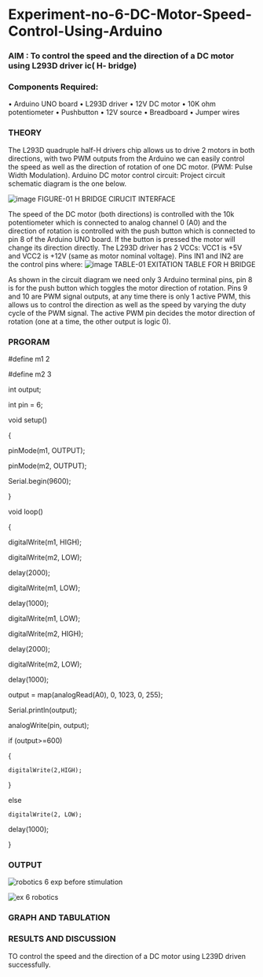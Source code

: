 # Experiment-no-6-DC-Motor-Speed-Control-Using-Arduino
### AIM : To control the speed and the direction of a DC motor using L293D driver ic( H- bridge)

### Components Required:
•	Arduino UNO board
•	L293D driver
•	12V DC motor
•	10K ohm potentiometer
•	Pushbutton
•	12V source
•	Breadboard
•	Jumper wires
### THEORY 
The L293D quadruple half-H drivers chip allows us to drive 2 motors in both directions, with two PWM outputs from the Arduino we can easily control the speed as well as the direction of rotation of one DC motor. (PWM: Pulse Width Modulation).
Arduino DC motor control circuit:
Project circuit schematic diagram is the one below.

![image](https://user-images.githubusercontent.com/36288975/167763051-b230c183-afc5-46f2-ba95-0f95e10dd6c9.png)
FIGURE-01 H BRIDGE CIRUCIT INTERFACE 
 
The speed of the DC motor (both directions) is controlled with the 10k potentiometer which is connected to analog channel 0 (A0) and the direction of rotation is controlled with the push button which is connected to pin 8 of the Arduino UNO board. If the button is pressed the motor will change its direction directly.
The L293D driver has 2 VCCs: VCC1 is +5V and VCC2 is +12V (same as motor nominal voltage). Pins IN1 and IN2 are the control pins where:
![image](https://user-images.githubusercontent.com/36288975/167763120-1421c2c5-8381-49eb-b376-03f6e1113b7a.png)
TABLE-01 EXITATION TABLE FOR H BRIDGE 

As shown in the circuit diagram we need only 3 Arduino terminal pins, pin 8 is for the push button which toggles the motor direction of rotation. Pins 9 and 10 are PWM signal outputs, at any time there is only 1 active PWM, this allows us to control the direction as well as the speed by varying the duty cycle of the PWM signal. The active PWM pin decides the motor direction of rotation (one at a time, the other output is logic 0).

### PRGORAM 
#define m1 2



#define m2 3



int output;



int pin = 6;



void setup()



{



  pinMode(m1, OUTPUT);
  
  
  
  pinMode(m2, OUTPUT);
  
  
  
  Serial.begin(9600);
  
  
  
}

void loop()



{



  digitalWrite(m1, HIGH);
  
  
  
  digitalWrite(m2, LOW);
  
  
  
  delay(2000);
  
  
  
  digitalWrite(m1, LOW);
  
  
  
  delay(1000);
  
  

  digitalWrite(m1, LOW);
  
  
  
  digitalWrite(m2, HIGH);
  
  
  
  
  delay(2000);
  
  
  
  digitalWrite(m2, LOW);
  
  
  
  delay(1000);
  
  
  
 
  output = map(analogRead(A0), 0, 1023, 0, 255);
  
  
  
  Serial.println(output);
  
  
  
  
  analogWrite(pin, output);
  
  
  
  
  if (output>=600)
  
  
  
  
  {
  
  
  
  
    digitalWrite(2,HIGH);
    
    
    
  }
  
  
  
  else
  
  
  
    digitalWrite(2, LOW);
    
    
    
  delay(1000);
  
  
}

### OUTPUT

![robotics 6 exp before stimulation](https://github.com/Madhumithamahendran/Experiment-no-7-DC-Motor-Speed-Control-Using-Arduino/assets/119394403/c82775dc-e6a0-401e-b360-6b72d5b4e94e)








![ex 6 robotics](https://github.com/Madhumithamahendran/Experiment-no-7-DC-Motor-Speed-Control-Using-Arduino/assets/119394403/7850c507-56bb-481d-9d83-da75e3917f2c)


### GRAPH AND TABULATION 




### RESULTS AND DISCUSSION 
TO control the speed and the direction of a DC motor using L239D driven successfully.

